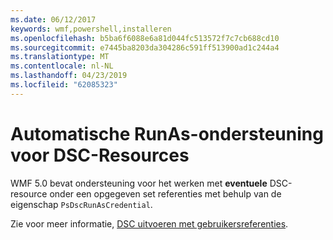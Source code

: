 ```yaml
---
ms.date: 06/12/2017
keywords: wmf,powershell,installeren
ms.openlocfilehash: b5ba6f6088e6a81d044fc513572f7c7cb688cd10
ms.sourcegitcommit: e7445ba8203da304286c591ff513900ad1c244a4
ms.translationtype: MT
ms.contentlocale: nl-NL
ms.lasthandoff: 04/23/2019
ms.locfileid: "62085323"
---
```

# <a name="automatic-runas-support-for-dsc-resources"></a>Automatische RunAs-ondersteuning voor DSC-Resources

WMF 5.0 bevat ondersteuning voor het werken met **eventuele** DSC-resource onder een opgegeven set referenties met behulp van de eigenschap `PsDscRunAsCredential`.

Zie voor meer informatie, [DSC uitvoeren met gebruikersreferenties](https://msdn.microsoft.com/powershell/dsc/runasuser).
